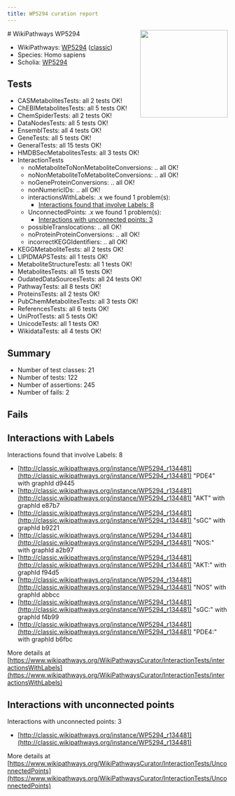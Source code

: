 ```yaml
---
title: WP5294 curation report
---
```


<img style="float: right; width: 200px" src="https://upload.wikimedia.org/wikipedia/commons/thumb/8/83/Wplogo_with_text_500.png/640px-Wplogo_with_text_500.png" />
# WikiPathways WP5294

* WikiPathways: [WP5294](https://wikipathways.org/pathways/WP5294) ([classic](https://classic.wikipathways.org/instance/WP5294))
* Species: Homo sapiens
* Scholia: [WP5294](https://scholia.toolforge.org/wikipathways/WP5294)
## Tests
* CASMetabolitesTests: all 2 tests OK!
* ChEBIMetabolitesTests: all 5 tests OK!
* ChemSpiderTests: all 2 tests OK!
* DataNodesTests: all 5 tests OK!
* EnsemblTests: all 4 tests OK!
* GeneTests: all 5 tests OK!
* GeneralTests: all 15 tests OK!
* HMDBSecMetabolitesTests: all 3 tests OK!
* InteractionTests
    * noMetaboliteToNonMetaboliteConversions: .. all OK!
    * noNonMetaboliteToMetaboliteConversions: .. all OK!
    * noGeneProteinConversions: .. all OK!
    * nonNumericIDs: .. all OK!
    * interactionsWithLabels: .x we found 1 problem(s):
        * [Interactions found that involve Labels: 8](#630d267f)
    * UnconnectedPoints: .x we found 1 problem(s):
        * [Interactions with unconnected points: 3](#35a61adb)
    * possibleTranslocations: .. all OK!
    * noProteinProteinConversions: .. all OK!
    * incorrectKEGGIdentifiers: .. all OK!
* KEGGMetaboliteTests: all 2 tests OK!
* LIPIDMAPSTests: all 1 tests OK!
* MetaboliteStructureTests: all 1 tests OK!
* MetabolitesTests: all 15 tests OK!
* OudatedDataSourcesTests: all 24 tests OK!
* PathwayTests: all 8 tests OK!
* ProteinsTests: all 2 tests OK!
* PubChemMetabolitesTests: all 3 tests OK!
* ReferencesTests: all 6 tests OK!
* UniProtTests: all 5 tests OK!
* UnicodeTests: all 1 tests OK!
* WikidataTests: all 4 tests OK!


## Summary

* Number of test classes: 21
* Number of tests: 122
* Number of assertions: 245
* Number of fails: 2

## Fails

<a name="630d267f" />

## Interactions with Labels

Interactions found that involve Labels: 8

* [http://classic.wikipathways.org/instance/WP5294_r134481](http://classic.wikipathways.org/instance/WP5294_r134481) "PDE4" with graphId d9445
* [http://classic.wikipathways.org/instance/WP5294_r134481](http://classic.wikipathways.org/instance/WP5294_r134481) "AKT" with graphId e87b7
* [http://classic.wikipathways.org/instance/WP5294_r134481](http://classic.wikipathways.org/instance/WP5294_r134481) "sGC" with graphId b9221
* [http://classic.wikipathways.org/instance/WP5294_r134481](http://classic.wikipathways.org/instance/WP5294_r134481) "NOS:" with graphId a2b97
* [http://classic.wikipathways.org/instance/WP5294_r134481](http://classic.wikipathways.org/instance/WP5294_r134481) "AKT:" with graphId f94d5
* [http://classic.wikipathways.org/instance/WP5294_r134481](http://classic.wikipathways.org/instance/WP5294_r134481) "NOS" with graphId abbcc
* [http://classic.wikipathways.org/instance/WP5294_r134481](http://classic.wikipathways.org/instance/WP5294_r134481) "sGC:" with graphId f4b99
* [http://classic.wikipathways.org/instance/WP5294_r134481](http://classic.wikipathways.org/instance/WP5294_r134481) "PDE4:" with graphId b6fbc


More details at [https://www.wikipathways.org/WikiPathwaysCurator/InteractionTests/interactionsWithLabels](https://www.wikipathways.org/WikiPathwaysCurator/InteractionTests/interactionsWithLabels)

<a name="35a61adb" />

## Interactions with unconnected points

Interactions with unconnected points: 3

* [http://classic.wikipathways.org/instance/WP5294_r134481](http://classic.wikipathways.org/instance/WP5294_r134481)


More details at [https://www.wikipathways.org/WikiPathwaysCurator/InteractionTests/UnconnectedPoints](https://www.wikipathways.org/WikiPathwaysCurator/InteractionTests/UnconnectedPoints)

